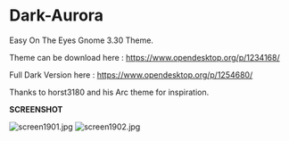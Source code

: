 # Dark-Aurora
Easy On The Eyes Gnome 3.30 Theme.

Theme can be download here : https://www.opendesktop.org/p/1234168/

Full Dark Version here : https://www.opendesktop.org/p/1254680/

Thanks to horst3180 and his Arc theme for inspiration.

<b>SCREENSHOT</b>

<img src="https://cdn.scrot.moe/images/2018/09/24/screen1901.jpg" alt="screen1901.jpg" border="0" />

<img src="https://cdn.scrot.moe/images/2018/09/24/screen1902.jpg" alt="screen1902.jpg" border="0" />
